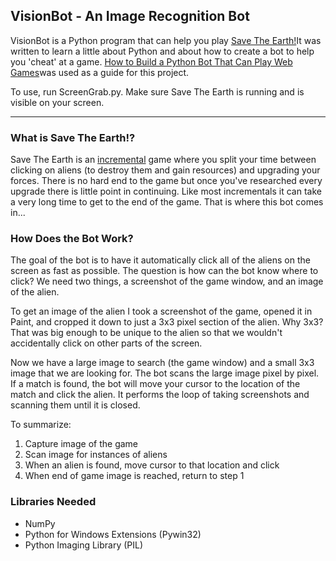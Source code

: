 ## VisionBot - An Image Recognition Bot

VisionBot is a Python program that can help you play [Save The Earth!](http://www.savetheearth.es/)It was written to learn a little about Python and about how to create a bot to help you 'cheat' at a game. [How to Build a Python Bot That Can Play Web Games](http://code.tutsplus.com/tutorials/how-to-build-a-python-bot-that-can-play-web-games--active-11117)was used as a guide for this project. 

To use, run ScreenGrab.py. Make sure Save The Earth is running and is visible on your screen. 

* * *

### What is Save The Earth!?

Save The Earth is an [incremental](http://en.wikipedia.org/wiki/Incremental_game) game where you split your time between clicking on aliens (to destroy them and gain resources) and upgrading your forces. There is no hard end to the game but once you've researched every upgrade there is little point in continuing. Like most incrementals it can take a very long time to get to the end of the game. That is where this bot comes in... 

### How Does the Bot Work?

The goal of the bot is to have it automatically click all of the aliens on the screen as fast as possible. The question is how can the bot know where to click? We need two things, a screenshot of the game window, and an image of the alien. 

To get an image of the alien I took a screenshot of the game, opened it in Paint, and cropped it down to just a 3x3 pixel section of the alien. Why 3x3? That was big enough to be unique to the alien so that we wouldn't accidentally click on other parts of the screen. 

Now we have a large image to search (the game window) and a small 3x3 image that we are looking for. The bot scans the large image pixel by pixel. If a match is found, the bot will move your cursor to the location of the match and click the alien. It performs the loop of taking screenshots and scanning them until it is closed. 

To summarize: 

1.  Capture image of the game
2.  Scan image for instances of aliens
3.  When an alien is found, move cursor to that location and click
4.  When end of game image is reached, return to step 1

### Libraries Needed

*   NumPy
*   Python for Windows Extensions (Pywin32)
*   Python Imaging Library (PIL)
